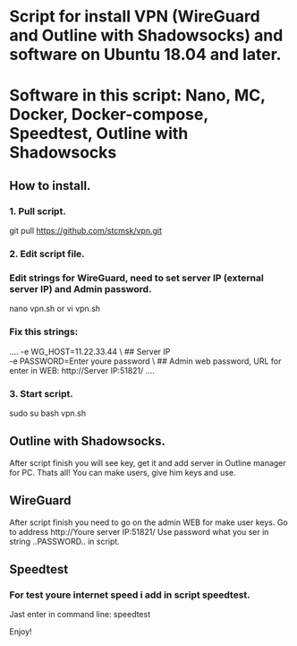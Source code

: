 # Script for install VPN (WireGuard and Outline with Shadowsocks) and software on Ubuntu 18.04 and later.
# Software in this script: Nano, MC, Docker, Docker-compose, Speedtest, Outline with Shadowsocks 

## How to install. 

### 1. Pull script. 
git pull https://github.com/stcmsk/vpn.git 

### 2. Edit script file. 
### Edit strings for WireGuard, need to set server IP (external server IP) and Admin password. 

nano vpn.sh
or
vi vpn.sh

### Fix this strings: 
....
-e WG_HOST=11.22.33.44 \  ## Server IP   
-e PASSWORD=Enter youre password \ ## Admin web password, URL for enter in WEB: http://Server IP:51821/
....

### 3. Start script. 
sudo su
bash vpn.sh

## Outline with Shadowsocks. 
After script finish you will see key, get it and add server in Outline manager for PC. 
Thats all! You can make users, give him keys and use. 

## WireGuard 
After script finish you need to go on the admin WEB for make user keys. 
Go to address http://Youre server IP:51821/ 
Use password what you ser in string ..PASSWORD.. in script. 

## Speedtest 
### For test youre internet speed i add in script speedtest. 

Jast enter in command line: speedtest

Enjoy! 
